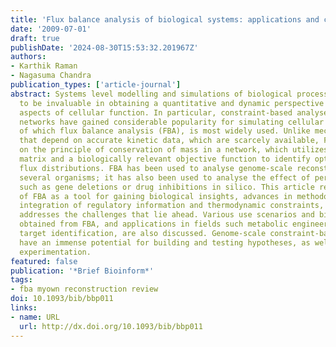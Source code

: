 ```yaml
---
title: 'Flux balance analysis of biological systems: applications and challenges.'
date: '2009-07-01'
draft: true
publishDate: '2024-08-30T15:53:32.201967Z'
authors:
- Karthik Raman
- Nagasuma Chandra
publication_types: ['article-journal']
abstract: Systems level modelling and simulations of biological processes are proving
  to be invaluable in obtaining a quantitative and dynamic perspective of various
  aspects of cellular function. In particular, constraint-based analyses of metabolic
  networks have gained considerable popularity for simulating cellular metabolism,
  of which flux balance analysis (FBA), is most widely used. Unlike mechanistic simulations
  that depend on accurate kinetic data, which are scarcely available, FBA is based
  on the principle of conservation of mass in a network, which utilizes the stoichiometric
  matrix and a biologically relevant objective function to identify optimal reaction
  flux distributions. FBA has been used to analyse genome-scale reconstructions of
  several organisms; it has also been used to analyse the effect of perturbations,
  such as gene deletions or drug inhibitions in silico. This article reviews the usefulness
  of FBA as a tool for gaining biological insights, advances in methodology enabling
  integration of regulatory information and thermodynamic constraints, and finally
  addresses the challenges that lie ahead. Various use scenarios and biological insights
  obtained from FBA, and applications in fields such metabolic engineering and drug
  target identification, are also discussed. Genome-scale constraint-based models
  have an immense potential for building and testing hypotheses, as well as to guide
  experimentation.
featured: false
publication: '*Brief Bioinform*'
tags:
- fba myown reconstruction review
doi: 10.1093/bib/bbp011
links:
- name: URL
  url: http://dx.doi.org/10.1093/bib/bbp011
---
```


